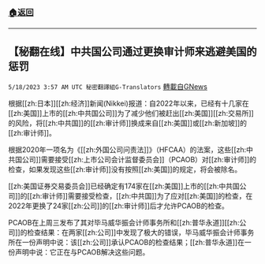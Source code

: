 ###  [:house:返回](README.md)
---


## 【秘翻在线】中共国公司通过更换审计师来逃避美国的惩罚
`5/18/2023 3:57 AM UTC 秘密翻譯組G-Translators` [轉載自GNews](https://gnews.org/articles/1309906)

         

根据[[zh:日本]][[zh:经济]]新闻(Nikkei)报道：自2022年以来，已经有十几家在[[zh:美国]]上市的[[zh:中共国公司]]为了减少他们被赶出[[zh:美国]][[zh:交易所]]的风险，将[[zh:中共国]]的[[zh:审计师]]换成来自[[zh:美国]]或[[zh:新加坡]]的[[zh:审计师]]。

根据2020年一项名为《[[zh:外国公司问责法]]》（HFCAA）的法案，这些[[zh:中共国公司]]需要接受[[zh:上市公司会计监督委员会]]（PCAOB）对[[zh:审计师]]的检查，如果发现这些[[zh:审计师]]没有按照[[zh:美国]]的规定，将会被除名。

[[zh:美国证券交易委员会]]已经确定有174家在[[zh:美国]]上市的[[zh:中共国公司]]的[[zh:审计师]]需要接受检查，[[zh:中共国]]为了应对[[zh:美国]]的检查，在2022年更换了24家[[zh:公司]]的[[zh:审计师]]后才允许PCAOB的检查。

PCAOB在上周三发布了其对毕马威华振会计师事务所和[[zh:普华永道]][[zh:公司]]的检查结果：在两家[[zh:公司]]中发现了极大的错误，毕马威华振会计师事务所在一份声明中说：该[[zh:公司]]承认PCAOB的检查结果；[[zh:普华永道]]在一份声明中说：它正在与PCAOB解决这些问题。
